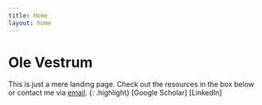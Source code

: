 ```yaml
---
title: Home
layout: home
---
```

<h1> Ole Vestrum </h1>
This is just a mere landing page. Check out the resources in the box below or contact me via <a href = "mailto: ovestrum@protonmail.com">email</a>.
{: .highlight}
[Google Scholar]
[LinkedIn]

[Google Scholar]: https://scholar.google.no/citations?user=6VJbdkoAAAAJ&hl=no
[LinkedIn]: http://linkedin.com/in/ovestrum
